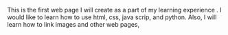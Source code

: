 This is the first web page I will create as a part of my learning experience .
I would like to learn how to use html, css, java scrip, and python. 
Also, I will learn how to link images and other web pages,
